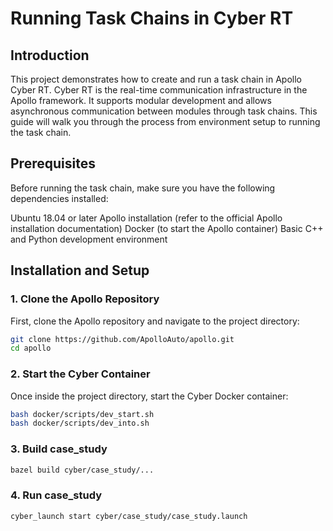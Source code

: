 # Running Task Chains in Cyber RT

## Introduction

This project demonstrates how to create and run a task chain in Apollo Cyber RT. Cyber RT is the real-time communication infrastructure in the Apollo framework. It supports modular development and allows asynchronous communication between modules through task chains. This guide will walk you through the process from environment setup to running the task chain.

## Prerequisites

Before running the task chain, make sure you have the following dependencies installed:

Ubuntu 18.04 or later
Apollo installation (refer to the official Apollo installation documentation)
Docker (to start the Apollo container)
Basic C++ and Python development environment

## Installation and Setup

### 1. Clone the Apollo Repository

First, clone the Apollo repository and navigate to the project directory:

```bash
git clone https://github.com/ApolloAuto/apollo.git
cd apollo
```

### 2. Start the Cyber Container

Once inside the project directory, start the Cyber Docker container:
```bash
bash docker/scripts/dev_start.sh 
bash docker/scripts/dev_into.sh
```

### 3. Build case_study

```bash
bazel build cyber/case_study/...
```

### 4. Run case_study

```bash
cyber_launch start cyber/case_study/case_study.launch
```

